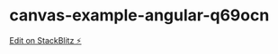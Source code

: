 # canvas-example-angular-q69ocn

[Edit on StackBlitz ⚡️](https://stackblitz.com/edit/canvas-example-angular-q69ocn)
